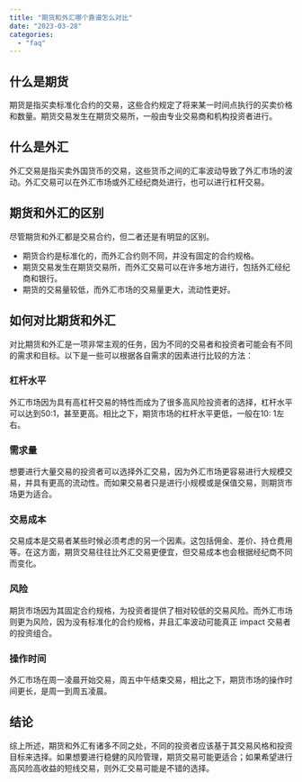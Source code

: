 ```yaml
---
title: "期货和外汇哪个靠谱怎么对比"
date: "2023-03-28"
categories: 
  - "faq"
---
```


## 什么是期货

期货是指买卖标准化合约的交易，这些合约规定了将来某一时间点执行的买卖价格和数量。期货交易发生在期货交易所，一般由专业交易商和机构投资者进行。

## 什么是外汇

外汇交易是指买卖外国货币的交易，这些货币之间的汇率波动导致了外汇市场的波动。外汇交易可以在外汇市场或外汇经纪商处进行，也可以进行杠杆交易。

## 期货和外汇的区别

尽管期货和外汇都是交易合约，但二者还是有明显的区别。

- 期货合约是标准化的，而外汇合约则不同，并没有固定的合约规格。
- 期货交易发生在期货交易所，而外汇交易可以在许多地方进行，包括外汇经纪商和银行。
- 期货的交易量较低，而外汇市场的交易量更大，流动性更好。

## 如何对比期货和外汇

对比期货和外汇是一项非常主观的任务，因为不同的交易者和投资者可能会有不同的需求和目标。以下是一些可以根据各自需求的因素进行比较的方法：

### 杠杆水平

外汇市场因为具有高杠杆交易的特性而成为了很多高风险投资者的选择，杠杆水平可以达到50:1，甚至更高。相比之下，期货市场的杠杆水平更低，一般在10: 1左右。

### 需求量

想要进行大量交易的投资者可以选择外汇交易，因为外汇市场更容易进行大规模交易，并具有更高的流动性。而如果交易者只是进行小规模或是保值交易，则期货市场更为适合。

### 交易成本

交易成本是交易者某些时候必须考虑的另一个因素。这包括佣金、差价、持仓费用等。在这方面，期货交易往往比外汇交易更便宜，但交易成本也会根据经纪商不同而变化。

### 风险

期货市场因为其固定合约规格，为投资者提供了相对较低的交易风险。而外汇市场则更为风险，因为没有标准化的合约规格，并且汇率波动可能真正 impact 交易者的投资组合。

### 操作时间

外汇市场在周一凌晨开始交易，周五中午结束交易，相比之下，期货市场的操作时间更长，是周一到周五凌晨。

## 结论

综上所述，期货和外汇有诸多不同之处，不同的投资者应该基于其交易风格和投资目标来选择。如果想要进行稳健的风险管理，期货交易可能更适合；如果希望进行高风险高收益的短线交易，则外汇交易可能是不错的选择。
